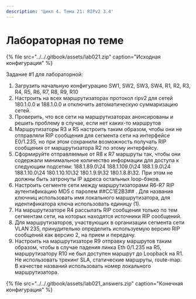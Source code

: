 ```yaml
---
description: 'Цикл 4. Тема 21: RIPv2 3.4'
---
```


# Лабораторная по теме

{% file src="../../.gitbook/assets/lab021.zip" caption="Исходная конфигурация" %}

Задание \#1 для лабораторной:  
1. Загрузить начальную конфигурацию SW1, SW2, SW3, SW4, R1, R2, R3, R4, R5, R6, R7, R8, R9, R10  
2. Настроить на всех маршрутизаторах протокол ripv2 для сетей 180.1.0.0 и 188.1.0.0 и отключить автоматическую суммаризацию сетей.  
3. Проверить, что все сети на маршрутизаторах анонсированы и решить проблему в случае, если нет каких-то маршрутов  
4. Маршрутизаторы R3 и R5 настроить таким образом, чтобы они не отправляли RIP сообщения для сегмента сети на интерфейсе E0/1.235, но при этом сохранили возможность получать RIP сообщения от маршрутизатора R2 по этому интерфейсу.  
5. Сформируйте отправляемые от R8 к R7 маршруты так, чтобы они содержали минимальное количество информации для доступа к следующим подсетям: 188.1.89.0\24 188.1.109.0\24 188.1.9.0\24 188.1.10.0\24 180.1.10.10\32 180.1.9.9\32 180.1.8.8\32. При этом не должны быть затронуты IP адреса остальных loop-бэков.  
6. Настроить сегменте сети между маршрутизаторами R6-R7 RIP аутентификацию MD5 c паролем \#\#CC1E2B3\#\# . Для названия ключниц использовать имя локального маршрутизатора, для идентификатора ключа использовать единицу \(1\).  
7. На маршрутизаторе R4 рассылать RIP сообщения только по тем сегментам сети, на которых находятся источники RIP сообщений.  
8. Для маршрутизаторов, участвующих в организации сегмента сети VLAN 235, принудительно определить используемую версию RIP сообщений как версию 2, на прием и передачу.  
9. Настроить на маршрутизаторе R9 отправку маршрутов таким образом, чтобы в случае падения линка Eth 0/1.235 на R5, маршрутизатору R10 не был доступен маршрут до Loopback на R1. Не использовать трекинг SLA, статические маршруты, route-map.  
В качестве названий использовать номер локального маршрутизатора.  
  


{% file src="../../.gitbook/assets/lab021\_answers.zip" caption="Конечная конфигурация" %}

